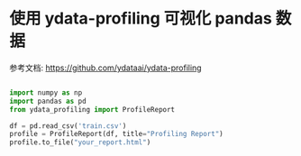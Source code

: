 # 使用 ydata-profiling 可视化 pandas 数据

参考文档: https://github.com/ydataai/ydata-profiling  

``` python

import numpy as np
import pandas as pd
from ydata_profiling import ProfileReport

df = pd.read_csv('train.csv')
profile = ProfileReport(df, title="Profiling Report")
profile.to_file("your_report.html")

```

